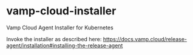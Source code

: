 # vamp-cloud-installer
Vamp Cloud Agent Installer for Kubernetes

Invoke the installer as described here: https://docs.vamp.cloud/release-agent/installation#installing-the-release-agent
